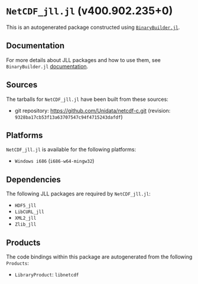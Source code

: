 # `NetCDF_jll.jl` (v400.902.235+0)

This is an autogenerated package constructed using [`BinaryBuilder.jl`](https://github.com/JuliaPackaging/BinaryBuilder.jl).

## Documentation

For more details about JLL packages and how to use them, see `BinaryBuilder.jl` [documentation](https://docs.binarybuilder.org/stable/jll/).

## Sources

The tarballs for `NetCDF_jll.jl` have been built from these sources:

* git repository: https://github.com/Unidata/netcdf-c.git (revision: `9328ba17cb53f13a63707547c94f4715243dafdf`)

## Platforms

`NetCDF_jll.jl` is available for the following platforms:

* `Windows i686` (`i686-w64-mingw32`)

## Dependencies

The following JLL packages are required by `NetCDF_jll.jl`:

* `HDF5_jll`
* `LibCURL_jll`
* `XML2_jll`
* `Zlib_jll`

## Products

The code bindings within this package are autogenerated from the following `Products`:

* `LibraryProduct`: `libnetcdf`
